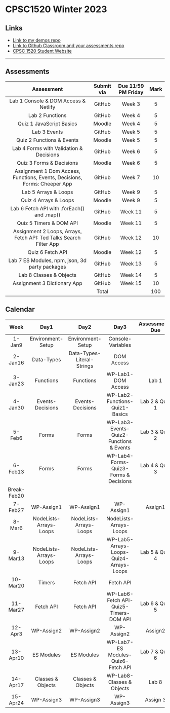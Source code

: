 # CPSC1520 Winter 2023

## Links

- [Link to my demos repo](https://github.com/RobbinLawJavaScript/javascript-demos.git)
- [Link to Github Classroom and your assessments repo](#)
- [CPSC 1520 Student Website](https://cpsc-1520.github.io/cpsc1520/)

---

## Assessments

|Assessment|Submit via|Due 11:59 PM Friday|Mark|
|:-:|:-:|:-:|:-:|
|Lab 1 Console & DOM Access & Netlify|GitHub|Week 3|5
|Lab 2 Functions|GitHub|Week 4|5
|Quiz 1 JavaScript Basics|Moodle|Week 4|5
|Lab 3 Events|GitHub|Week 5|5
|Quiz 2 Functions & Events|Moodle|Week 5|5
|Lab 4 Forms with Validation & Decisions|GitHub|Week 6|5
|Quiz 3 Forms & Decisions|Moodle|Week 6|5
|Assignment 1 Dom Access, Functions, Events, Decisions, Forms: Cheeper App|GitHub|Week 7|10
|Lab 5 Arrays & Loops|GitHub|Week 9|5
|Quiz 4 Arrays & Loops|Moodle|Week 9|5
|Lab 6 Fetch API with .forEach() and .map()|GitHub|Week 11|5
|Quiz 5 Timers & DOM API|Moodle|Week 11|5
|Assignment 2 Loops, Arrays, Fetch API: Ted Talks Search Filter App|GitHub|Week 12|10
|Quiz 6 Fetch API|Moodle|Week 12|5
|Lab 7 ES Modules, npm, json, 3d party packages|GitHub|Week 13|5
|Lab 8 Classes & Objects|GitHub|Week 14|5
|Assignment 3 Dictionary App|GitHub|Week 15|10
||Total||100|

## Calendar

|Week|Day1|Day2|Day3|Assessments Due|
|:-:|:-:|:-:|:-:|:-:|
|1-Jan9|Environment-Setup|Environment-Setup|Console-Variables|
|2-Jan16|Data-Types|Data-Types-Literal-Strings|DOM Access|
|3-Jan23|Functions|Functions|WP-Lab1-DOM Access|Lab 1|
|4-Jan30|Events-Decisions|Events-Decisions|WP-Lab2-Functions-Quiz1-Basics|Lab 2 & Quiz 1|
|5-Feb6|Forms|Forms|WP-Lab3-Events-Quiz2-Functions & Events|Lab 3 & Quiz 2|
|6-Feb13|Forms|Forms|WP-Lab4-Forms-Quiz3-Forms & Decisions|Lab 4 & Quiz 3|
|Break-Feb20||||
|7-Feb27|WP-Assign1|WP-Assign1|WP-Assign1|Assign1|
|8-Mar6|NodeLists-Arrays-Loops|NodeLists-Arrays-Loops|NodeLists-Arrays-Loops|
|9-Mar13|NodeLists-Arrays-Loops|NodeLists-Arrays-Loops|WP-Lab5-Arrays-Loops-Quiz4-Arrays-Loops|Lab 5 & Quiz 4|
|10-Mar20|Timers|Fetch API|Fetch API|
|11-Mar27|Fetch API|Fetch API|WP-Lab6-Fetch API-Quiz5-Timers-DOM API|Lab 6 & Quiz 5|
|12-Apr3|WP-Assign2|WP-Assign2|WP-Assign2|Assign2|
|13-Apr10|ES Modules|ES Modules|WP-Lab7-ES Modules-Quiz6-Fetch API|Lab 7 & Quiz 6|
|14-Apr17|Classes & Objects|Classes & Objects|WP-Lab8-Classes & Objects|Lab 8|
|15-Apr24|WP-Assign3|WP-Assign3|WP-Assign3|Assign 3|

